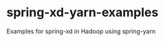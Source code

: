 spring-xd-yarn-examples
=======================

Examples for spring-xd in Hadoop using spring-yarn

